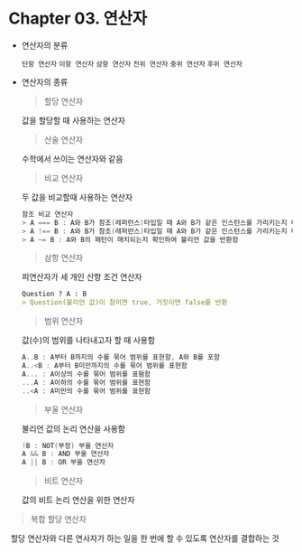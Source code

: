 # Chapter 03. 연산자

- 연산자의 분류

  `단항 연산자` `이항 연산자` `삼항 연산자` `전위 연산자` `중위 연산자` `후위 연산자`

- 연산자의 종류

  > 할당 연산자 

  값을 할당할 때 사용하는 연산자

  

  > 산술 연산자

  수학에서 쓰이는 연산자와 같음

  

  > 비교 연산자	

  두 값을 비교할때 사용하는 연산자

  ```swift
  참조 비교 연산자
  > A === B : A와 B가 참조(레퍼런스)타입일 때 A와 B가 같은 인스턴스를 가리키는지 비교하여 불리언 값을 반환함
  > A !== B : A와 B가 참조(레퍼런스)타입일 때 A와 B가 같은 인스턴스를 가리키는지 비교하여 불리언 값을 반환함
  > A ~= B : A와 B의 패턴이 매치되는지 확인하여 불리언 값을 반환함
  ```

  

  > 삼항 연산자

  피연산자가 세 개인 산항 조건 연산자

  ```markdown
  Question ? A : B 
  > Question(불리언 값)이 참이면 true, 거짓이면 false를 반환
  ```

  

  > 범위 연산자

  값(수)의 범위를 나타내고자 할 때 사용함

  ```swift
  A..B : A부터 B까지의 수를 묶어 범위를 표현함, A와 B를 포함
  A..<B : A부터 B미만까지의 수를 묶어 범위를 표현함
  A... : A이상의 수를 묶어 범위를 표혐함
  ...A : A이하의 수를 묶어 범위를 표현함
  ..<A : A미만의 수를 묶어 범위를 표현함
  ```

  

  > 부울 연산자

  불리언 값의 논리 연산을 사용함

  ```swift
  !B : NOT(부정) 부울 연산자
  A && B : AND 부울 연산자
  A || B : OR 부울 연산자
  ```

  

  > 비트 연산자

    값의 비트 논리 연산을 위한 연산자
    
> 복합 할당 연산자

​	할당 연산자와 다른 연사자가 하는 일을 한 번에 할 수 있도록 연산자를 결합하는 것


